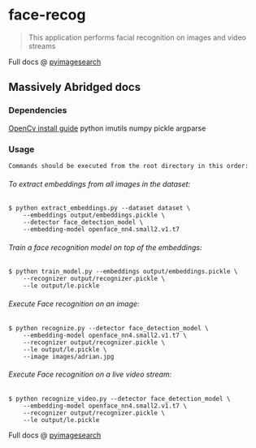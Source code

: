 # face-recog
> This application performs facial recognition on images and video streams

Full docs @ [pyimagesearch](https://www.pyimagesearch.com/2018/09/24/opencv-face-recognition/)


## Massively Abridged docs
### Dependencies 

[OpenCv install guide](https://www.pyimagesearch.com/opencv-tutorials-resources-guides/)
	python
	imutils
	numpy
	pickle
	argparse
	
### Usage 

	Commands should be executed from the root directory in this order: 

###### To extract embeddings from all images in the dataset:
```
$ python extract_embeddings.py --dataset dataset \
	--embeddings output/embeddings.pickle \
	--detector face_detection_model \
	--embedding-model openface_nn4.small2.v1.t7
```

###### Train a face recognition model on top of the embeddings:
```
$ python train_model.py --embeddings output/embeddings.pickle \
	--recognizer output/recognizer.pickle \
	--le output/le.pickle
```
###### Execute Face recognition on an image:
```
$ python recognize.py --detector face_detection_model \
	--embedding-model openface_nn4.small2.v1.t7 \
	--recognizer output/recognizer.pickle \
	--le output/le.pickle \
	--image images/adrian.jpg
```

###### Execute Face recognition on a live video stream:
```
$ python recognize_video.py --detector face_detection_model \
	--embedding-model openface_nn4.small2.v1.t7 \
	--recognizer output/recognizer.pickle \
	--le output/le.pickle
```

Full docs @ [pyimagesearch](https://www.pyimagesearch.com/2018/09/24/opencv-face-recognition/)



